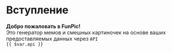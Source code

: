 # Вступление

**Добро пожаловать в FunPic!**  
Это генератор мемов и смешных картиночек на основе ваших предоставляемых данных через `API`  
`{{ $var.api }}`
